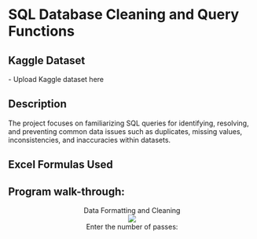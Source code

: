 <h1>SQL Database Cleaning and Query Functions</h1>

<h2>Kaggle Dataset</h2>
- Upload Kaggle dataset here


<h2>Description</h2>
The project focuses on familiarizing  SQL queries for identifying, resolving, and preventing common data issues such as duplicates, missing values, inconsistencies, and inaccuracies within datasets.
<br />

<h2>Excel Formulas Used</h2>


<h2>Program walk-through:</h2>

<p align="center">
Data Formatting and Cleaning<br/>
<img src="https://
<br />
<br />
Data Visualization using Pivot Tables<br/>
<img src="https://
<br />
<br />
Enter the number of passes: <br/>
<img src="https://
<br />
<br />
<br />

<h2>Project Deliverables</h2>

Cleaned Database: A cleaned and validated version of the database with improved data quality and integrity.
SQL Scripts: SQL scripts documenting the cleaning process, including queries used for data profiling, cleaning, and validation.
Data Cleaning Report: A comprehensive report detailing the data cleaning activities undertaken, issues encountered, and solutions implemented.
Documentation: Documentation outlining data cleaning rules, standards, and procedures for maintaining data quality in the database.

<!--
 ```diff
- text in red
+ text in green
! text in orange
# text in gray
@@ text in purple (and bold)@@
```
